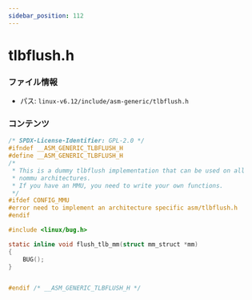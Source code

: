 ```yaml
---
sidebar_position: 112
---
```

# tlbflush.h

### ファイル情報

- パス: `linux-v6.12/include/asm-generic/tlbflush.h`

### コンテンツ

```h
/* SPDX-License-Identifier: GPL-2.0 */
#ifndef __ASM_GENERIC_TLBFLUSH_H
#define __ASM_GENERIC_TLBFLUSH_H
/*
 * This is a dummy tlbflush implementation that can be used on all
 * nommu architectures.
 * If you have an MMU, you need to write your own functions.
 */
#ifdef CONFIG_MMU
#error need to implement an architecture specific asm/tlbflush.h
#endif

#include <linux/bug.h>

static inline void flush_tlb_mm(struct mm_struct *mm)
{
	BUG();
}


#endif /* __ASM_GENERIC_TLBFLUSH_H */

```
